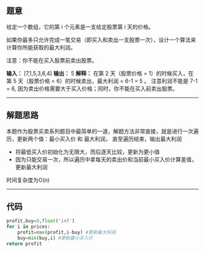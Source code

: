 ## 题意

给定一个数组，它的第 i 个元素是一支给定股票第 i 天的价格。

如果你最多只允许完成一笔交易（即买入和卖出一支股票一次），设计一个算法来计算你所能获取的最大利润。

注意：你不能在买入股票前卖出股票。

**输入：** \[7,1,5,3,6,4]
**输出：** 5
**解释：** 在第 2 天（股票价格 = 1）的时候买入，在第 5 天（股票价格 = 6）的时候卖出，最大利润 = 6-1 = 5 。
	 注意利润不能是 7-1 = 6, 因为卖出价格需要大于买入价格；同时，你不能在买入前卖出股票。
		 
---
## 解题思路

本题作为股票买卖系列题目中最简单的一道，解题方法非常直接，就是进行一次遍历，更新两个值：最小买入价 和 最大利润， 直至遍历结束，输出最大利润
- 将最低买入价初始化为无限大，而后逐天比较，更新为更小值
- 因为只能交易一次，所以遍历中拿每天的卖出价和当前最小买入价计算差值，更新最大利润

时间复杂度为O(n)

---
## 代码
```python
profit,buy=0,float('inf')
for i in prices:
	profit=max(profit,i-buy) #更新最大利润
	buy=min(buy,i) #更新最小买入价
return profit
```